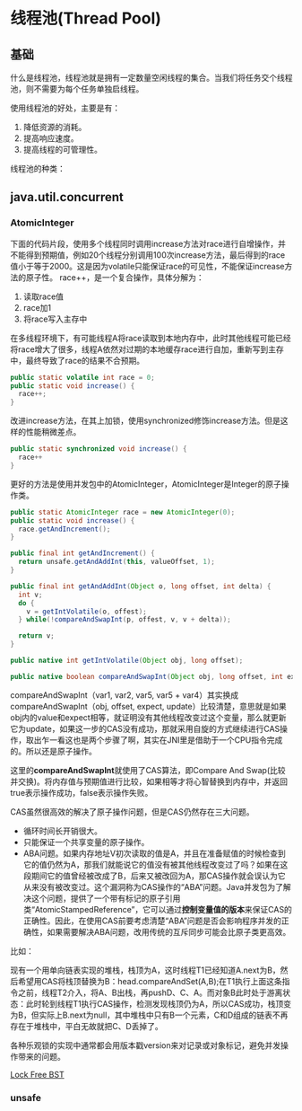 # 线程池(Thread Pool)

## 基础

什么是线程池，线程池就是拥有一定数量空闲线程的集合。当我们将任务交个线程池，则不需要为每个任务单独启线程。

使用线程池的好处，主要是有：

1. 降低资源的消耗。
2. 提高响应速度。
3. 提高线程的可管理性。

线程池的种类：

## java.util.concurrent

### AtomicInteger

下面的代码片段，使用多个线程同时调用increase方法对race进行自增操作，并不能得到预期值，例如20个线程分别调用100次increase方法，最后得到的race值小于等于2000。这是因为volatile只能保证race的可见性，不能保证increase方法的原子性。
race++，是一个复合操作，具体分解为：

1. 读取race值
2. race加1
3. 将race写入主存中

在多线程环境下，有可能线程A将race读取到本地内存中，此时其他线程可能已经将race增大了很多，线程A依然对过期的本地缓存race进行自加，重新写到主存中，最终导致了race的结果不合预期。

```java
public static volatile int race = 0;
public static void increase() {
  race++;
}

```

改进increase方法，在其上加锁，使用synchronized修饰increase方法。但是这样的性能稍微差点。

```java
public static synchronized void increase() {
  race++
}
```

更好的方法是使用并发包中的AtomicInteger，AtomicInteger是Integer的原子操作类。

```java
public static AtomicInteger race = new AtomicInteger(0);
public static void increase() {
  race.getAndIncrement();
}
```

```java
public final int getAndIncrement() {
  return unsafe.getAndAddInt(this, valueOffset, 1);
}

```

```java
public final int getAndAddInt(Object o, long offset, int delta) {
  int v;
  do {
    v = getIntVolatile(o, offest);
  } while(!compareAndSwapInt(p, offest, v, v + delta));

  return v;
}

public native int getIntVolatile(Object obj, long offset);

public native boolean compareAndSwapInt(Object obj, long offset, int expect, int update);
```

compareAndSwapInt（var1, var2, var5, var5 + var4）其实换成compareAndSwapInt（obj, offset, expect, update）比较清楚，意思就是如果obj内的value和expect相等，就证明没有其他线程改变过这个变量，那么就更新它为update，如果这一步的CAS没有成功，那就采用自旋的方式继续进行CAS操作，取出乍一看这也是两个步骤了啊，其实在JNI里是借助于一个CPU指令完成的。所以还是原子操作。

这里的**compareAndSwapInt**就使用了CAS算法，即Compare And Swap(比较并交换)。将内存值与预期值进行比较，如果相等才将心智替换到内存中，并返回true表示操作成功，false表示操作失败。

CAS虽然很高效的解决了原子操作问题，但是CAS仍然存在三大问题。

- 循环时间长开销很大。
- 只能保证一个共享变量的原子操作。
- ABA问题。如果内存地址V初次读取的值是A，并且在准备赋值的时候检查到它的值仍然为A，那我们就能说它的值没有被其他线程改变过了吗？如果在这段期间它的值曾经被改成了B，后来又被改回为A，那CAS操作就会误认为它从来没有被改变过。这个漏洞称为CAS操作的“ABA”问题。Java并发包为了解决这个问题，提供了一个带有标记的原子引用类“AtomicStampedReference”，它可以通过**控制变量值的版本**来保证CAS的正确性。因此，在使用CAS前要考虑清楚“ABA”问题是否会影响程序并发的正确性，如果需要解决ABA问题，改用传统的互斥同步可能会比原子类更高效。

比如：

现有一个用单向链表实现的堆栈，栈顶为A，这时线程T1已经知道A.next为B，然后希望用CAS将栈顶替换为B：head.compareAndSet(A,B);在T1执行上面这条指令之前，线程T2介入，将A、B出栈，再pushD、C、A。而对象B此时处于游离状态：此时轮到线程T1执行CAS操作，检测发现栈顶仍为A，所以CAS成功，栈顶变为B，但实际上B.next为null，其中堆栈中只有B一个元素，C和D组成的链表不再存在于堆栈中，平白无故就把C、D丢掉了。

各种乐观锁的实现中通常都会用版本戳version来对记录或对象标记，避免并发操作带来的问题。

[Lock Free BST](https://github.com/arunmoezhi/LockFreeBST)

### unsafe
